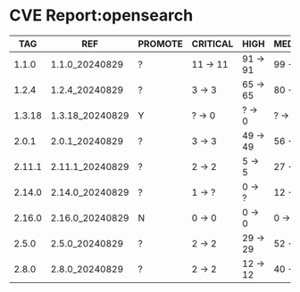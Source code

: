 # CVE Report:opensearch
|  TAG   |       REF       | PROMOTE | CRITICAL |   HIGH   |  MEDIUM  |   LOW    | UNKNOWN |
|--------|-----------------|---------|----------|----------|----------|----------|---------|
| 1.1.0  | 1.1.0_20240829  | ?       | 11 -> 11 | 91 -> 91 | 99 -> 99 | 13 -> 13 | 0 -> 0  |
| 1.2.4  | 1.2.4_20240829  | ?       | 3 -> 3   | 65 -> 65 | 80 -> 80 | 9 -> 9   | 0 -> 0  |
| 1.3.18 | 1.3.18_20240829 | Y       | ? -> 0   | ? -> 0   | ? -> 3   | ? -> 0   | ? -> 0  |
| 2.0.1  | 2.0.1_20240829  | ?       | 3 -> 3   | 49 -> 49 | 56 -> 56 | 10 -> 10 | 0 -> 0  |
| 2.11.1 | 2.11.1_20240829 | ?       | 2 -> 2   | 5 -> 5   | 27 -> 27 | 3 -> 3   | 0 -> 0  |
| 2.14.0 | 2.14.0_20240829 | ?       | 1 -> ?   | 0 -> ?   | 12 -> ?  | 2 -> ?   | 0 -> ?  |
| 2.16.0 | 2.16.0_20240829 | N       | 0 -> 0   | 0 -> 0   | 0 -> 0   | 0 -> 0   | 0 -> 0  |
| 2.5.0  | 2.5.0_20240829  | ?       | 2 -> 2   | 29 -> 29 | 52 -> 52 | 11 -> 11 | 0 -> 0  |
| 2.8.0  | 2.8.0_20240829  | ?       | 2 -> 2   | 12 -> 12 | 40 -> 40 | 8 -> 8   | 0 -> 0  |
